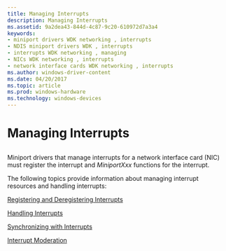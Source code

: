```yaml
---
title: Managing Interrupts
description: Managing Interrupts
ms.assetid: 9a2dea43-844d-4c87-9c20-610972d7a3a4
keywords:
- miniport drivers WDK networking , interrupts
- NDIS miniport drivers WDK , interrupts
- interrupts WDK networking , managing
- NICs WDK networking , interrupts
- network interface cards WDK networking , interrupts
ms.author: windows-driver-content
ms.date: 04/20/2017
ms.topic: article
ms.prod: windows-hardware
ms.technology: windows-devices
---
```


# Managing Interrupts


## <a href="" id="ddk-managing-interrupts-ng"></a>


Miniport drivers that manage interrupts for a network interface card (NIC) must register the interrupt and *MiniportXxx* functions for the interrupt.

The following topics provide information about managing interrupt resources and handling interrupts:

[Registering and Deregistering Interrupts](registering-and-deregistering-interrupts.md)

[Handling Interrupts](handling-interrupts.md)

[Synchronizing with Interrupts](synchronizing-with-interrupts.md)

[Interrupt Moderation](interrupt-moderation.md)

 

 





